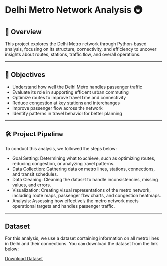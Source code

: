 # Delhi Metro Network Analysis 🚇

## 📌 Overview
This project explores the Delhi Metro network through Python-based analysis, focusing on its structure, connectivity, and efficiency to uncover insights about routes, stations, traffic flow, and overall operations.  

---

## 🎯 Objectives
- Understand how well the Delhi Metro handles passenger traffic
- Evaluate its role in supporting efficient urban commuting
- Optimize routes to improve travel time and connectivity
- Reduce congestion at key stations and interchanges
- Improve passenger flow across the network
- Identify patterns in travel behavior for better planning 

---

## 🛠️ Project Pipeline
To conduct this analysis, we followed the steps below:

- Goal Setting: Determining what to achieve, such as optimizing routes, reducing congestion, or analyzing travel patterns.
- Data Collection: Gathering data on metro lines, stations, connections, and transit schedules.
- Data Cleaning: Cleaning the dataset to handle inconsistencies, missing values, and errors.
- Visualization: Creating visual representations of the metro network, including route maps, passenger flow charts, and congestion heatmaps.
- Analysis: Assessing how effectively the metro network meets operational targets and handles passenger traffic.

---

## Dataset
For this analysis, we use a dataset containing information on all metro lines in Delhi and their connections. You can download the dataset from the link below:

[Download Dataset](https://github.com/shubham261r/Delhi-Metro-Network-Analysis-Project/blob/main/Delhi%20Metro%20Networknew.csv)
